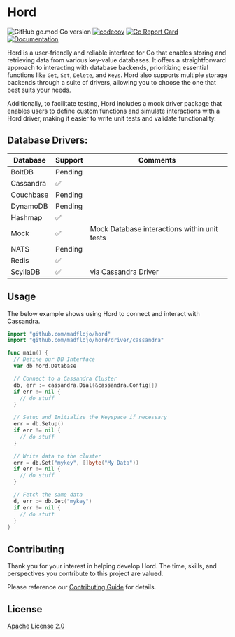 # Hord

![GitHub go.mod Go version](https://img.shields.io/github/go-mod/go-version/madflojo/hord)
[![codecov](https://codecov.io/gh/madflojo/hord/branch/main/graph/badge.svg?token=0TTTEWHLVN)](https://codecov.io/gh/madflojo/hord)
[![Go Report Card](https://goreportcard.com/badge/github.com/madflojo/hord)](https://goreportcard.com/report/github.com/madflojo/hord)
[![Documentation](https://godoc.org/github.com/madflojo/hord?status.svg)](http://godoc.org/github.com/madflojo/hord)

Hord is a user-friendly and reliable interface for Go that enables storing and retrieving data from various key-value databases. It offers a straightforward approach to interacting with database backends, prioritizing essential functions like `Get`, `Set`, `Delete`, and `Keys`. Hord also supports multiple storage backends through a suite of drivers, allowing you to choose the one that best suits your needs. 

Additionally, to facilitate testing, Hord includes a mock driver package that enables users to define custom functions and simulate interactions with a Hord driver, making it easier to write unit tests and validate functionality.

## Database Drivers:

| Database | Support | Comments |
| -------- | ------- | -------- |
| BoltDB | Pending | |
| Cassandra | ✅ | |
| Couchbase | Pending ||
| DynamoDB | Pending ||
| Hashmap | ✅ ||
| Mock | ✅ | Mock Database interactions within unit tests |
| NATS | Pending ||
| Redis | ✅ ||
| ScyllaDB | ✅ | via Cassandra Driver | 

## Usage

The below example shows using Hord to connect and interact with Cassandra.

```go
import "github.com/madflojo/hord"
import "github.com/madflojo/hord/driver/cassandra"

func main() {
  // Define our DB Interface
  var db hord.Database

  // Connect to a Cassandra Cluster
  db, err := cassandra.Dial(&cassandra.Config{})
  if err != nil {
    // do stuff
  }

  // Setup and Initialize the Keyspace if necessary
  err = db.Setup()
  if err != nil {
    // do stuff
  }

  // Write data to the cluster
  err = db.Set("mykey", []byte("My Data"))
  if err != nil {
    // do stuff
  }

  // Fetch the same data
  d, err := db.Get("mykey")
  if err != nil {
    // do stuff
  }
}
```

## Contributing
Thank you for your interest in helping develop Hord. The time, skills, and perspectives you contribute to this project are valued.

Please reference our [Contributing Guide](CONTRIBUTING.md) for details.

## License
[Apache License 2.0](https://choosealicense.com/licenses/apache-2.0/)
